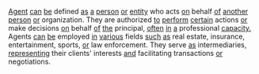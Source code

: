 [Agent](./agent.md) [can](./can.md) [be](./be.md) defined [as](./as.md) [a](./a.md) [person](./person.md) [or](./or.md) [entity](./entity.md) who acts [on](./on.md) behalf [of](./of.md) [another](./another.md) [person](./person.md) [or](./or.md) organization. They are authorized [to](./to.md) [perform](./perform.md) [certain](./certain.md) actions [or](./or.md) make decisions [on](./on.md) behalf [of](./of.md) [the](./the.md) principal, [often](./often.md) [in](./in.md) [a](./a.md) professional [capacity.](./capacity.md) Agents [can](./can.md) [be](./be.md) employed [in](./in.md) [various](./various.md) fields [such](./such.md) [as](./as.md) real estate, insurance, entertainment, sports, [or](./or.md) law enforcement. They serve [as](./as.md) intermediaries, [representing](./representing.md) their clients' interests [and](./and.md) facilitating transactions [or](./or.md) negotiations.
